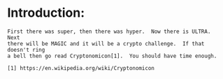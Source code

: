 Introduction:
=============
    First there was super, then there was hyper.  Now there is ULTRA.  Next
    there will be MAGIC and it will be a crypto challenge.  If that doesn't ring
    a bell then go read Cryptonomicon[1].  You should have time enough.

    [1] https://en.wikipedia.org/wiki/Cryptonomicon

